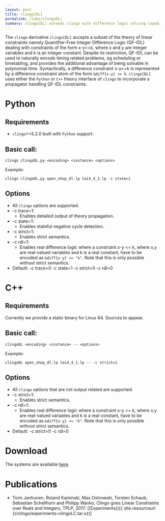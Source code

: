 ```yaml
---
layout: post
title: clingo[DL]
permalink: /labs/clingoDL/
summary: clingo[DL] extends clingo with difference logic solving capabilities.
---
```


The `clingo` derivative `clingo[DL]` accepts a subset of the theory of linear constraints 
namely Quantifier-Free Integer Difference Logic (QF-IDL) 
dealing with constraints of the form x-y<=k,
where x and y are integer variables and k is an integer constant.
Despite its restriction, QF-IDL can be used to naturally encode timing related problems, eg scheduling or timetabling,
and provides the additional advantage of being solvable in polynomial time.
Syntactically, a difference constraint x-y<=k is represented by a difference constraint atom of the form `&diff{x-y} <= k`.
`clingo[DL]` uses either the `Python` or `C++` theory interface of `clingo` to incorporate a propagator handling QF-IDL constraints. 

# Python

## Requirements
- `clingo`>=5.2.0 built with `Python` support.

## Basic call:
```
clingo clingoDL.py <encoding> <instance> <options>
```
Example:
```
clingo clingoDL.py open_shop_dl.lp tai4_4_1.lp -c state=1
```

## Options
- All `clingo` options are supported.
- -c trace=1:
    - Enables detailed output of theory propagation.
- -c state=1:
    - Enables stateful negative cycle detection.
- -c strict=1:
    - Enables strict semantics.
- -c rdl=1:
    - Enables real difference logic where a constraint x-y <= k, where x,y are real-valued variables and k is a real constant, have to be encoded as `&diff{x-y} <= "k"`. Note that this is only possible without strict semantics.
- Default: -c trace=0 -c state=1 -c strict=0 -c rdl=0

# C++

## Requirements
Currently we provide a static binary for Linux 64.
Sources to appear.

## Basic call:
```
clingoDL <encoding> <instance> -- <options>
```
Example:
```
clingoDL open_shop_dl.lp tai4_4_1.lp -- -c strict=1
```

## Options
- All `clingo` options that are not output related are supported.
- -c strict=1:
    - Enables strict semantics.
- -c rdl=1:
    - Enables real difference logic where a constraint x-y <= k, where x,y are real-valued variables and k is a real constant, have to be encoded as `&diff{x-y} <= "k"`. Note that this is only possible without strict semantics.
- Default: -c strict=0 -c rdl=0

# Download

The systems are available [here](https://github.com/potassco/clingoDL).

# Publications

- Tomi Janhunen, Roland Kaminski, Max Ostrowski, Torsten Schaub, Sebastian Schellhorn and Philipp Wanko,
  Clingo goes Linear Constraints over Reals and Integers, TPLP, 2017:
  [[Experiments]({{ site.resourceurl }}/clingo/experiments-clingoLC.tar.xz)]
